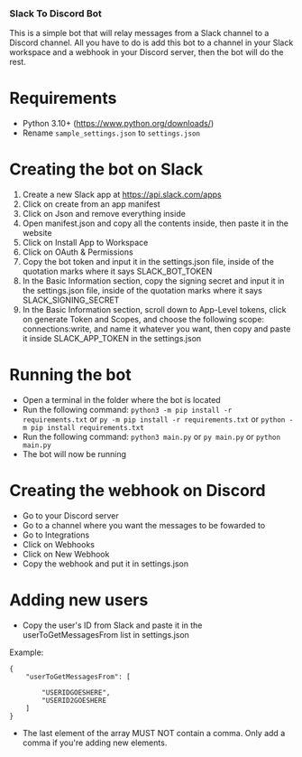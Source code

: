 ### Slack To Discord Bot

This is a simple bot that will relay messages from a Slack channel to a Discord channel. All you have to do is add this bot to a channel in your Slack workspace and a webhook in your Discord server, then the bot will do the rest.

# Requirements

- Python 3.10+ (https://www.python.org/downloads/)
- Rename `sample_settings.json` to `settings.json`

# Creating the bot on Slack

1. Create a new Slack app at https://api.slack.com/apps
2. Click on create from an app manifest
3. Click on Json and remove everything inside
4. Open manifest.json and copy all the contents inside, then paste it in the website
5. Click on Install App to Workspace
6. Click on OAuth & Permissions
7. Copy the bot token and input it in the settings.json file, inside of the quotation marks where it says SLACK_BOT_TOKEN
8. In the Basic Information section, copy the signing secret and input it in the settings.json file, inside of the quotation marks where it says SLACK_SIGNING_SECRET
9. In the Basic Information section, scroll down to App-Level tokens, click on generate Token and Scopes, and choose the following scope: connections:write, and name it whatever you want, then copy and paste it inside SLACK_APP_TOKEN in the settings.json

# Running the bot
- Open a terminal in the folder where the bot is located
- Run the following command: `python3 -m pip install -r requirements.txt` or `py -m pip install -r requirements.txt` or `python -m pip install requirements.txt`
- Run the following command: `python3 main.py` or `py main.py` or `python main.py`
- The bot will now be running

# Creating the webhook on Discord

- Go to your Discord server
- Go to a channel where you want the messages to be fowarded to
- Go to Integrations
- Click on Webhooks
- Click on New Webhook
- Copy the webhook and put it in settings.json

# Adding new users

- Copy the user's ID from Slack and paste it in the userToGetMessagesFrom list in settings.json

Example:

```
{
    "userToGetMessagesFrom": [

        "USERIDGOESHERE",
        "USERID2GOESHERE
    ]
}
```

- The last element of the array MUST NOT contain a comma. Only add a comma if you're adding new elements.

